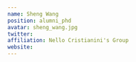 ```yaml
---
name: Sheng Wang
position: alumni_phd
avatar: sheng_wang.jpg
twitter: 
affiliation: Nello Cristianini's Group
website: 
---
```

